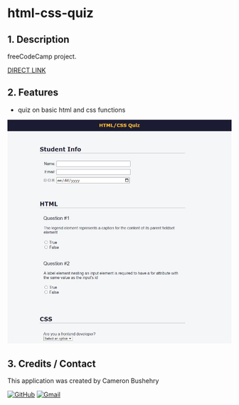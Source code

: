 # html-css-quiz

## 1. Description
freeCodeCamp project. 

[DIRECT LINK](https://cbushehry.github.io/html-css-quiz/)

## 2. Features
 * quiz on basic html and  css functions

 ![html-css-quiz homepage](./assets/images/html-css-quiz.jpg)

## 3. Credits / Contact
This application was created by Cameron Bushehry

  [![GitHub](https://img.shields.io/badge/github-%23121011.svg?style=for-the-badge&logo=github&logoColor=white)](https://github.com/cbushehry)
  [![Gmail](https://img.shields.io/badge/Gmail-D14836?style=for-the-badge&logo=gmail&logoColor=white)](mailto:c.bushehry@gmail.com)